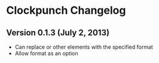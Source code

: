 # Clockpunch Changelog

## Version 0.1.3 (July 2, 2013)

  * Can replace <span> or other elements with the specified format
  * Allow format as an option 